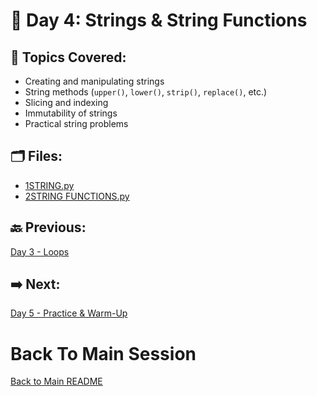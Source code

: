 # 📘 Day 4: Strings & String Functions

## 🔹 Topics Covered:
- Creating and manipulating strings
- String methods (`upper()`, `lower()`, `strip()`, `replace()`, etc.)
- Slicing and indexing
- Immutability of strings
- Practical string problems

## 🗂️ Files:
- [1STRING.py](./1STRING)
- [2STRING FUNCTIONS.py](./2STRING%20FUNCTIONS)

## 🔙 Previous:
[Day 3 - Loops](../DAY%203/README.md)  
## ➡️ Next:
[Day 5 - Practice & Warm-Up](../DAY%205%20Practice%20Day/README.md)

# Back To Main Session
[Back to Main README](../../README.md)